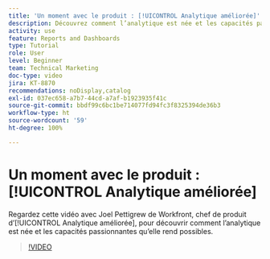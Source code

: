 ```yaml
---
title: 'Un moment avec le produit : [!UICONTROL Analytique améliorée]'
description: Découvrez comment l’analytique est née et les capacités passionnantes qu’elle rend possibles avec Joel Pettigrew, chef de produit d’[!UICONTROL Analytique améliorée].
activity: use
feature: Reports and Dashboards
type: Tutorial
role: User
level: Beginner
team: Technical Marketing
doc-type: video
jira: KT-8870
recommendations: noDisplay,catalog
exl-id: 037ec658-a7b7-44cd-a7af-b1923935f41c
source-git-commit: bbdf99c6bc1be714077fd94fc3f8325394de36b3
workflow-type: ht
source-wordcount: '59'
ht-degree: 100%

---
```


# Un moment avec le produit : [!UICONTROL Analytique améliorée]

Regardez cette vidéo avec Joel Pettigrew de Workfront, chef de produit d’[!UICONTROL Analytique améliorée], pour découvrir comment l’analytique est née et les capacités passionnantes qu’elle rend possibles.

>[!VIDEO](https://video.tv.adobe.com/v/335042/?quality=12&learn=on&enablevpops=1)
